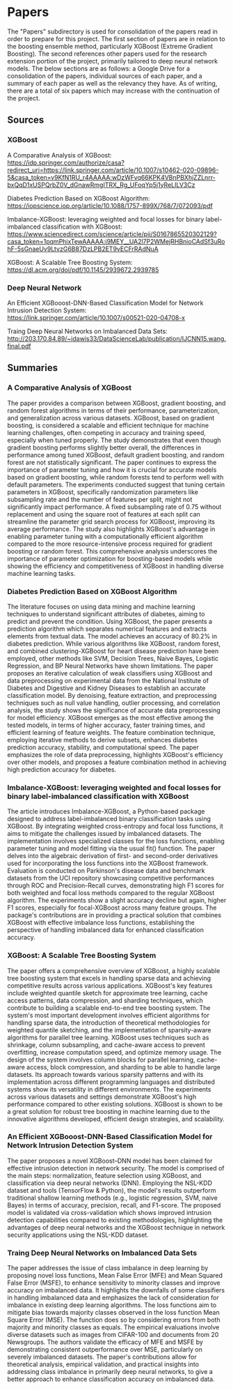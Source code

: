 # Papers #
The "Papers" subdirectory is used for consolidation of the papers read in order to prepare for this project. The first section of papers are in relation to the boosting ensemble method, particularly XGBoost (Extreme Gradient Boosting). The second references other papers used for the research extension portion of the project, primarily tailored to deep neural network models. The below sections are as follows: a Google Drive for a consolidation of the papers, individual sources of each paper, and a summary of each paper as well as the relevancy they have. As of writing, there are a total of six papers which may increase with the continuation of the project.

## Sources ##
### XGBoost ###
A Comparative Analysis of XGBoost: https://idp.springer.com/authorize/casa?redirect_uri=https://link.springer.com/article/10.1007/s10462-020-09896-5&casa_token=v9KfN1RU_r4AAAAA:wDzWFvq66KPK4VBnPBXhjZZLnrr-bxQqD1xUSPQrbZ0V_dGnawRmgITRX_Rg_UFoqYp5j1yReLILV3Cz

Diabetes Prediction Based on XGBoost Algorithm: https://iopscience.iop.org/article/10.1088/1757-899X/768/7/072093/pdf

Imbalance-XGBoost: leveraging weighted and focal losses for binary label-imbalanced classification with XGBoost: https://www.sciencedirect.com/science/article/pii/S0167865520302129?casa_token=1pqmPhixTewAAAAA:i9MEY__UA2l7P2WMejRHBnioCAdSf3uRohF-5sGnaeUv9LtvzG6B87DzLPB2ET9vECFrRAdNuA

XGBoost: A Scalable Tree Boosting System: https://dl.acm.org/doi/pdf/10.1145/2939672.2939785

### Deep Neural Network ###

An Efficient XGBooost-DNN-Based Classification Model for Network Intrusion Detection System: https://link.springer.com/article/10.1007/s00521-020-04708-x

Traing Deep Neural Networks on Imbalanced Data Sets: http://203.170.84.89/~idawis33/DataScienceLab/publication/IJCNN15.wang.final.pdf

## Summaries ##
### A Comparative Analysis of XGBoost ###
The paper provides a comparison between XGBoost, gradient boosting, and random forest algorithms in terms of their performance, parameterization, and generalization across various datasets. XGBoost, based on gradient boosting, is considered a scalable and efficient technique for machine learning challenges, often competing in accuracy and training speed, especially when tuned properly. The study demonstrates that even though gradient boosting performs slightly better overall, the differences in performance among tuned XGBoost, default gradient boosting, and random forest are not statistically significant. The paper continues to express the importance of parameter tuning and how it is crucial for accurate models based on gradient boosting, while random forests tend to perform well with default parameters. The experiments conducted suggest that tuning certain parameters in XGBoost, specifically randomization parameters like subsampling rate and the number of features per split, might not significantly impact performance. A fixed subsampling rate of 0.75 without replacement and using the square root of features at each split can streamline the parameter grid search process for XGBoost, improving its average performance. The study also highlights XGBoost's advantage in enabling parameter tuning with a computationally efficient algorithm compared to the more resource-intensive process required for gradient boosting or random forest. This comprehensive analysis underscores the importance of parameter optimization for boosting-based models while showing the efficiency and competitiveness of XGBoost in handling diverse machine learning tasks.

### Diabetes Prediction Based on XGBoost Algorithm ###
The literature focuses on using data mining and machine learning techniques to understand significant attributes of diabetes, aiming to predict and prevent the condition. Using XGBoost, the paper presents a prediction algorithm which separates numerical features and extracts elements from textual data. The model achieves an accuracy of 80.2% in diabetes prediction. While various algorithms like XGBoost, random forest, and combined clustering-XGBoost for heart disease prediction have been employed, other methods like SVM, Decision Trees, Naive Bayes, Logistic Regression, and BP Neural Networks have shown limitations. The paper proposes an iterative calculation of weak classifiers using XGBoost and data preprocessing on experimental data from the National Institute of Diabetes and Digestive and Kidney Diseases to establish an accurate classification model. By denoising, feature extraction, and preprocessing techniques such as null value handling, outlier processing, and correlation analysis, the study shows the significance of accurate data preprocessing for model efficiency. XGBoost emerges as the most effective among the tested models, in terms of higher accuracy, faster training times, and efficient learning of feature weights. The feature combination technique, employing iterative methods to derive subsets, enhances diabetes prediction accuracy, stability, and computational speed. The paper emphasizes the role of data preprocessing, highlights XGBoost's efficiency over other models, and proposes a feature combination method in achieving high prediction accuracy for diabetes.

### Imbalance-XGBoost: leveraging weighted and focal losses for binary label-imbalanced classification with XGBoost ###
The article introduces Imbalance-XGBoost, a Python-based package designed to address label-imbalanced binary classification tasks using XGBoost. By integrating weighted cross-entropy and focal loss functions, it aims to mitigate the challenges issued by imbalanced datasets. The implementation involves specialized classes for the loss functions, enabling parameter tuning and model fitting via the usual fit() function. The paper delves into the algebraic derivation of first- and second-order derivatives used for incorporating the loss functions into the XGBoost framework. Evaluation is conducted on Parkinson's disease data and benchmark datasets from the UCI repository showcasing competitive performances through ROC and Precision-Recall curves, demonstrating high F1 scores for both weighted and focal loss methods compared to the regular XGBoost algorithm. The experiments show a slight accuracy decline but again, higher F1 scores, especially for focal-XGBoost across many feature groups. The package's contributions are in providing a practical solution that combines XGBoost with effective imbalance loss functions, establishing the perspective of handling imbalanced data for enhanced classification accuracy.

### XGBoost: A Scalable Tree Boosting System ###
The paper offers a comprehensive overview of XGBoost, a highly scalable tree boosting system that excels in handling sparse data and achieving competitive results across various applications. XGBoost's key features include weighted quantile sketch for approximate tree learning, cache access patterns, data compression, and sharding techniques, which contribute to building a scalable end-to-end tree boosting system. The system's most important development involves efficient algorithms for handling sparse data, the introduction of theoretical methodologies for weighted quantile sketching, and the implementation of sparsity-aware algorithms for parallel tree learning. XGBoost uses techniques such as shrinkage, column subsampling, and cache-aware access to prevent overfitting, increase computation speed, and optimize memory usage. The design of the system involves column blocks for parallel learning, cache-aware access, block compression, and sharding to be able to handle large datasets. Its approach towards various sparsity patterns and with its implementation across different programming languages and distributed systems show its versatility in different environments. The experiments across various datasets and settings demonstrate XGBoost's high performance compared to other existing solutions. XGBoost is shown to be a great solution for robust tree boosting in machine learning due to the innovative algorithms developed, efficient design strategies, and scalability.

### An Efficient XGBooost-DNN-Based Classification Model for Network Intrusion Detection System ###
The paper proposes a novel XGBoost–DNN model has been claimed for effective intrusion detection in network security. The model is comprised of the main steps: normalization, feature selection using XGBoost, and classification via deep neural networks (DNN). Employing the NSL-KDD dataset and tools (TensorFlow & Python), the model's results outperform traditional shallow learning methods (e.g., logistic regression, SVM, naive Bayes) in terms of accuracy, precision, recall, and F1-score. The proposed model is validated via cross-validation which shows improved intrusion detection capabilities compared to existing methodologies, highlighting the advantages of deep neural networks and the XGBoost technique in network security applications using the NSL-KDD dataset.


### Traing Deep Neural Networks on Imbalanced Data Sets ### 
The paper addresses the issue of class imbalance in deep learning by proposing novel loss functions, Mean False Error (MFE) and Mean Squared False Error (MSFE), to enhance sensitivity to minority classes and improve accuracy on imbalanced data. It highlights the downfalls of some classifiers in handling imbalanced data and emphasizes the lack of consideration for imbalance in existing deep learning algorithms. The loss functions aim to mitigate bias towards majority classes observed in the loss function Mean Square Error (MSE). The function does so by considering errors from both majority and minority classes as equals. The empirical evaluations involve diverse datasets such as images from CIFAR-100 and documents from 20 Newsgroups. The authors validate the efficacy of MFE and MSFE by demonstrating consistent outperformance over MSE, particularly on severely imbalanced datasets. The paper's contributions allow for theoretical analysis, empirical validation, and practical insights into addressing class imbalance in primarily deep neural networks, to give a better approach to enhance classification accuracy on imbalanced data.